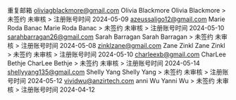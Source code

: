 重复邮箱
oliviagblackmore@gmail.com  Olivia  Blackmore   Olivia Blackmore	            > 未签约 未审核 > 注册账号时间 2024-05-09
azeussaligo12@gmail.com     Marie   Roda        Banac	Marie Roda Banac		> 未签约 未审核 > 注册账号时间 2024-05-10
sarahbarragan26@gmail.com   Sarah   Barragan    Sarah Barragan	                > 未签约 未审核 > 注册账号时间 2024-05-08
zinklzane@gmail.com         Zane    Zinkl       Zane Zinkl                      > 未签约 未审核 > 注册账号时间 2024-05-10
charleexb@gmail.com         CharLee Bethje      CharLee Bethje	                > 未签约 未审核 > 注册账号时间 2024-05-14
shellyyang135@gmail.com     Shelly  Yang        Shelly Yang	                    > 未签约 未审核 > 注册账号时间 2024-05-12
vividwu@anzirtech.com       anni    Wu          Yanni Wu                        > 未签约 未审核 > 注册账号时间 2024-04-12

